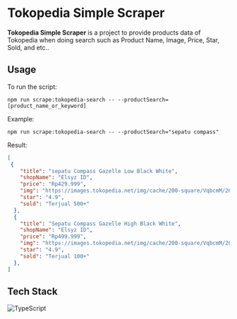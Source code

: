 # Tokopedia Simple Scraper

**Tokopedia Simple Scraper** is a project to provide products data of Tokopedia when doing search such as Product Name, Image, Price, Star, Sold, and etc..

## Usage

To run the script:

```shell
npm run scrape:tokopedia-search -- --productSearch=[product_name_or_keyword]
```

Example:

```shell
npm run scrape:tokopedia-search -- --productSearch="sepatu compass"
```

Result:
```json
[
 {
    "title": "sepatu Compass Gazelle Low Black White",
    "shopName": "Elsyz ID",
    "price": "Rp429.999",
    "img": "https://images.tokopedia.net/img/cache/200-square/VqbcmM/2022/10/17/3c26e6e4-be8a-4af0-acbd-652d275cf25d.jpg",
    "star": "4.9",
    "sold": "Terjual 500+"
  },
  {
    "title": "Sepatu Compass Gazelle High Black White",
    "shopName": "Elsyz ID",
    "price": "Rp499.999",
    "img": "https://images.tokopedia.net/img/cache/200-square/VqbcmM/2022/10/17/350e2748-9fdd-455a-891d-10614c63e4dd.jpg",
    "star": "4.9",
    "sold": "Terjual 100+"
  },
]
```

## Tech Stack

![TypeScript](https://img.shields.io/badge/typescript-%23007ACC.svg?style=for-the-badge&logo=typescript&logoColor=white)